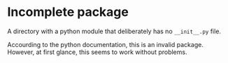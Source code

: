# Incomplete package

A directory with a python module that deliberately has no `__init__.py` file.

Accourding to the python documentation, this is an invalid package. However, at first glance, this seems to work without problems.
